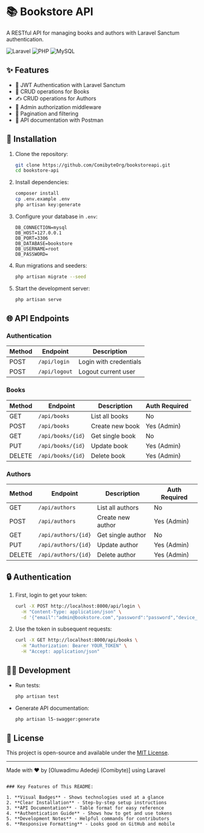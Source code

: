 # 📚 Bookstore API

A RESTful API for managing books and authors with Laravel Sanctum authentication.

![Laravel](https://img.shields.io/badge/Laravel-FF2D20?style=for-the-badge&logo=laravel&logoColor=white)
![PHP](https://img.shields.io/badge/PHP-777BB4?style=for-the-badge&logo=php&logoColor=white)
![MySQL](https://img.shields.io/badge/MySQL-005C84?style=for-the-badge&logo=mysql&logoColor=white)

## ✨ Features

- 🔐 JWT Authentication with Laravel Sanctum
- 📖 CRUD operations for Books
- ✍️ CRUD operations for Authors
- 👑 Admin authorization middleware
- 🔢 Pagination and filtering
- 📄 API documentation with Postman

## 🚀 Installation

1. Clone the repository:
   ```bash
   git clone https://github.com/ComibyteOrg/bookstoreapi.git
   cd bookstore-api
   ```

2. Install dependencies:
   ```bash
   composer install
   cp .env.example .env
   php artisan key:generate
   ```

3. Configure your database in `.env`:
   ```env
   DB_CONNECTION=mysql
   DB_HOST=127.0.0.1
   DB_PORT=3306
   DB_DATABASE=bookstore
   DB_USERNAME=root
   DB_PASSWORD=
   ```

4. Run migrations and seeders:
   ```bash
   php artisan migrate --seed
   ```

5. Start the development server:
   ```bash
   php artisan serve
   ```

## 🌐 API Endpoints

### Authentication
| Method | Endpoint       | Description          |
|--------|----------------|----------------------|
| POST   | `/api/login`   | Login with credentials |
| POST   | `/api/logout`  | Logout current user   |

### Books
| Method | Endpoint       | Description          | Auth Required |
|--------|----------------|----------------------|---------------|
| GET    | `/api/books`   | List all books       | No            |
| POST   | `/api/books`   | Create new book      | Yes (Admin)   |
| GET    | `/api/books/{id}` | Get single book   | No            |
| PUT    | `/api/books/{id}` | Update book       | Yes (Admin)   |
| DELETE | `/api/books/{id}` | Delete book       | Yes (Admin)   |

### Authors
| Method | Endpoint         | Description          | Auth Required |
|--------|------------------|----------------------|---------------|
| GET    | `/api/authors`   | List all authors     | No            |
| POST   | `/api/authors`   | Create new author    | Yes (Admin)   |
| GET    | `/api/authors/{id}` | Get single author | No            |
| PUT    | `/api/authors/{id}` | Update author     | Yes (Admin)   |
| DELETE | `/api/authors/{id}` | Delete author     | Yes (Admin)   |

## 🔒 Authentication

1. First, login to get your token:
   ```bash
   curl -X POST http://localhost:8000/api/login \
     -H "Content-Type: application/json" \
     -d '{"email":"admin@bookstore.com","password":"password","device_name":"postman"}'
   ```

2. Use the token in subsequent requests:
   ```bash
   curl -X GET http://localhost:8000/api/books \
     -H "Authorization: Bearer YOUR_TOKEN" \
     -H "Accept: application/json"
   ```

## 🧑‍💻 Development

- Run tests:
  ```bash
  php artisan test
  ```

- Generate API documentation:
  ```bash
  php artisan l5-swagger:generate
  ```

## 📝 License

This project is open-source and available under the [MIT License](LICENSE).

---

Made with ❤️ by [Oluwadimu Adedeji (Comibyte)] using Laravel
```

### Key Features of This README:

1. **Visual Badges** - Shows technologies used at a glance
2. **Clear Installation** - Step-by-step setup instructions
3. **API Documentation** - Table format for easy reference
4. **Authentication Guide** - Shows how to get and use tokens
5. **Development Notes** - Helpful commands for contributors
6. **Responsive Formatting** - Looks good on GitHub and mobile
